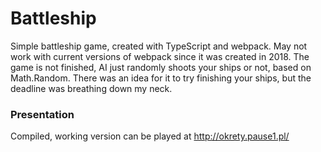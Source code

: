 # Battleship
 Simple battleship game, created with TypeScript and webpack. May not work with current versions of webpack since it was created in 2018. 
 The game is not finished, AI just randomly shoots your ships or not, based on Math.Random. There was an idea for it to try finishing your ships, but the deadline was breathing down my neck.

### Presentation
 Compiled, working version can be played at http://okrety.pause1.pl/
